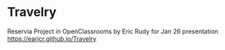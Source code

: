 # Travelry
 Reservia Project in OpenClassrooms
 by Eric Rudy for Jan 26 presentation
https://earjcr.github.io/Travelry
